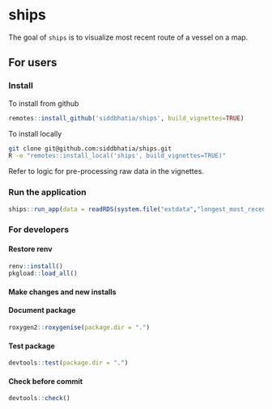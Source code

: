 ships
================

The goal of `ships` is to visualize most recent route of a vessel on a
map.

## For users

### Install

To install from github

``` r
remotes::install_github('siddbhatia/ships', build_vignettes=TRUE)
```

To install locally

``` bash
git clone git@github.com:siddbhatia/ships.git
R -e "remotes::install_local('ships', build_vignettes=TRUE)"
```

Refer to logic for pre-processing raw data in the vignettes.

### Run the application

``` r
ships::run_app(data = readRDS(system.file("extdata","longest_most_recent.rds", package = "ships")))
```

### For developers

#### Restore renv

``` r
renv::install()
pkgload::load_all()
```

#### Make changes and new installs

#### Document package

``` r
roxygen2::roxygenise(package.dir = ".")
```

#### Test package

``` r
devtools::test(package.dir = ".")
```

#### Check before commit

``` r
devtools::check()
```

